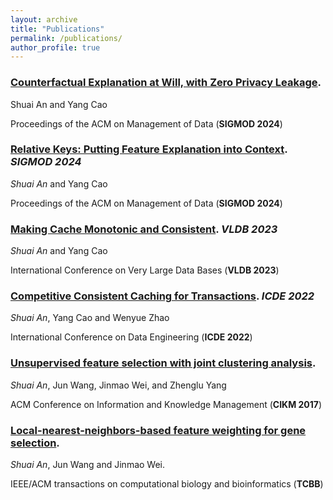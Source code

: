 ```yaml
---
layout: archive
title: "Publications"
permalink: /publications/
author_profile: true
---
```



### [Counterfactual Explanation at Will, with Zero Privacy Leakage](https://dl.acm.org/doi/pdf/10.1145/3654933). 

Shuai An and Yang Cao

Proceedings of the ACM on Management of Data (**SIGMOD 2024**)

<div style="margin-top: 15px;"></div>



### [Relative Keys: Putting Feature Explanation into Context](https://dl.acm.org/doi/pdf/10.1145/3639263). *SIGMOD 2024*

*Shuai An* and Yang Cao

Proceedings of the ACM on Management of Data (**SIGMOD 2024**)

<div style="margin-top: 15px;"></div>



### [Making Cache Monotonic and Consistent](https://www.pure.ed.ac.uk/ws/portalfiles/portal/334530480/Making_Cache_AN_DOA18112022_VOR_CC_BY_NC_ND.pdf). *VLDB 2023*

*Shuai An* and Yang Cao

International Conference on Very Large Data Bases (**VLDB 2023**)

<div style="margin-top: 15px;"></div>



### [Competitive Consistent Caching for Transactions](https://ieeexplore.ieee.org/stamp/stamp.jsp?arnumber=9835469). *ICDE 2022*

*Shuai An*, Yang Cao and Wenyue Zhao

International Conference on Data Engineering (**ICDE 2022**)

<div style="margin-top: 15px;"></div>



### [Unsupervised feature selection with joint clustering analysis](https://dl.acm.org/doi/pdf/10.1145/3132847.3132999). 

*Shuai An*, Jun Wang, Jinmao Wei, and Zhenglu Yang

ACM Conference on Information and Knowledge Management (**CIKM 2017**)

<div style="margin-top: 15px;"></div>

### [Local-nearest-neighbors-based feature weighting for gene selection](https://ieeexplore.ieee.org/stamp/stamp.jsp?arnumber=7942061). 

*Shuai An*, Jun Wang and Jinmao Wei.

IEEE/ACM transactions on computational biology and bioinformatics (**TCBB**)










